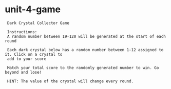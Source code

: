 # unit-4-game
     
     Dark Crystal Collector Game

     Instructions:
     A random number between 19-120 will be generated at the start of each round
     
     Each dark crystal below has a random number between 1-12 assigned to it. Click on a crystal to
     add to your score
            
     Match your total score to the randomly generated number to win. Go beyond and lose!
            
     HINT: The value of the crystal will change every round.
